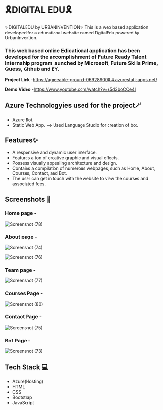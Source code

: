 # 🎗️DIGITAL EDU🎗️
✨DIGITALEDU by URBANINVENTION✨
This is a web based application developed for a educational website named DgitalEdu powered by UrbanInvention.

### This web based online Edicational application has been developed for the accomplishment of Future Ready Talent Internship program launched by Microsoft, Future Skills Prime, Quess, Github and EY.


**Project Link** -https://agreeable-ground-069289000.4.azurestaticapps.net/

**Demo Video** -https://www.youtube.com/watch?v=s5d3boCCe4I  

## Azure Technologyies used for the project🪄
- Azure Bot.
- Static Web App.
--> Used Language Studio for creation of bot. 
## Features✨

- A responsive and dynamic user interface.
- Features a ton of creative graphic and visual effects.
- Possess visually appealing architecture and design.
- Contains a compilation of numerous webpages, such as Home, About, Courses, Contact, and Bot.
- The user can get in touch with the website to view the courses and associated fees.


## Screenshots 📸
### Home page -   
![Screenshot (78)](https://github.com/Deeksha273/UrbanInvention/assets/144249352/b748f260-3d3a-40ea-a1ab-d4d581083dc9)


### About page -
![Screenshot (74)](https://github.com/Deeksha273/UrbanInvention/assets/144249352/709aba34-09ba-457b-ac2c-0553052b977c)

![Screenshot (76)](https://github.com/Deeksha273/UrbanInvention/assets/144249352/ac32620f-75bf-4ab8-99eb-fef37d03b805)


### Team page -
![Screenshot (77)](https://github.com/Deeksha273/UrbanInvention/assets/144249352/b1835046-f456-4a8e-aedb-c366e4b2dc83)


### Courses Page -
![Screenshot (80)](https://github.com/Deeksha273/UrbanInvention/assets/144249352/67be57a9-623a-4c3c-b219-f6d8945ca808)

### Contact Page -
![Screenshot (75)](https://github.com/Deeksha273/UrbanInvention/assets/144249352/d9f4e7f4-f4f7-46bf-a4e5-7068ffa491be)


### Bot Page -
![Screenshot (73)](https://github.com/Deeksha273/UrbanInvention/assets/144249352/22f92018-9be5-4d8a-8a4e-057c96d5170f)

## Tech Stack 💻

- Azure(Hosting)
- HTML
- CSS
- Bootstrap
- JavaScript

